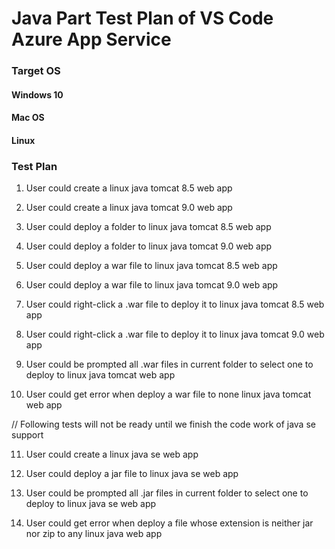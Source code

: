 # Java Part Test Plan of VS Code Azure App Service

### Target OS

#### Windows 10

#### Mac OS

#### Linux

### Test Plan

1. User could create a linux java tomcat 8.5 web app

2. User could create a linux java tomcat 9.0 web app

3. User could deploy a folder to linux java tomcat 8.5 web app

4. User could deploy a folder to linux java tomcat 9.0 web app

5. User could deploy a war file to linux java tomcat 8.5 web app

6. User could deploy a war file to linux java tomcat 9.0 web app

7. User could right-click a .war file to deploy it to linux java tomcat 8.5 web app

8. User could right-click a .war file to deploy it to linux java tomcat 9.0 web app

9. User could be prompted all .war files in current folder to select one to deploy to linux java tomcat web app

10. User could get error when deploy a war file to none linux java tomcat web app

// Following tests will not be ready until we finish the code work of java se support

11. User could create a linux java se web app

12. User could deploy a jar file to linux java se web app

13. User could be prompted all .jar files in current folder to select one to deploy to linux java se web app

14. User could get error when deploy a file whose extension is neither jar nor zip to any linux java web app
